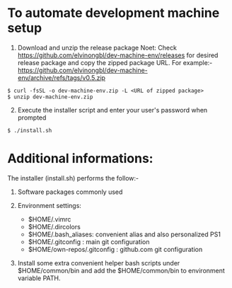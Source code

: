 # To automate development machine setup

1) Download and unzip the release package
   Noet: Check https://github.com/elvinongbl/dev-machine-env/releases
         for desired release package and copy the zipped package URL.
   For example:-
     https://github.com/elvinongbl/dev-machine-env/archive/refs/tags/v0.5.zip

```
$ curl -fsSL -o dev-machine-env.zip -L <URL of zipped package>
$ unzip dev-machine-env.zip
```

2) Execute the installer script and enter your user's password when prompted
```
$ ./install.sh
```

# Additional informations:
The installer (install.sh) performs the follow:-
1) Software packages commonly used

2) Environment settings:
   - $HOME/.vimrc
   - $HOME/.dircolors
   - $HOME/.bash_aliases: convenient alias and also personalized PS1
   - $HOME/.gitconfig : main git configuration
   - $HOME/own-repos/.gitconfig : github.com git configuration

3) Install some extra convenient helper bash scripts under $HOME/common/bin
   and add the $HOME/common/bin to environment variable PATH.
